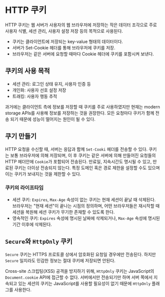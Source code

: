 # HTTP 쿠키

HTTP 쿠키는 웹 서버가 사용자의 웹 브라우저에 저장하는 작은 데이터 조각으로 주로 사용자 식별, 세션 관리, 사용자 설정 저장 등의 목적으로 사용된다.

- 쿠키는 클라이언트에 저장되는 key-value 형태의 데이터이다.
- 서버가 Set-Cookie 헤더를 통해 브라우저에 쿠키를 저장.
- 브라우저는 같은 서버에 요청할 때마다 Cookie 헤더에 쿠키를 포함시켜 보낸다.

## 쿠키의 사용 목적

- 세션 관리: 로그인 상태 유지, 사용자 인증 등
- 개인화: 사용자 선호 설정 저장
- 트래킹: 사용자 행동 추적

과거에는 클라이언트 측에 정보를 저장할 때 쿠키를 주로 사용하였지만 현재는 modern storage APIs를 사용해 정보를 저장하는 것을 권장한다. 모든 요청마다 쿠키가 함께 전송 되기 때문에 성능이 떨어지는 원인이 될 수 있다.

## 쿠기 만들기

HTTP 요청을 수신할 때, 서버는 응답과 함께 `Set-Cooki` 헤더를 전송할 수 있다. 쿠키는 보통 브라우저에 의해 저장되며, 이 후 쿠키는 같은 서버에 의해 만들어진 요청들의 HTTP 헤더안에 `Cookie`가 포함되어 전송된다. 만료일, 지속시간도 명시될 수 있고, 만료된 쿠키는 더이상 전송되지 않는다. 특정 도메인 혹은 경로 제한을 설정할 수도 있으며 이는 쿠키가 보내지는 것을 제한할 수 있다.

### 쿠키의 라이프타임

- 세션 쿠키: `Expires`, `Max-Age` 속성이 없는 쿠키는 현재 세션이 끝날 때 삭제된다. 브라우저는 "현재 세션"이 끝나는 시점의 정의하며, 어떤 브라우저들은 재시작할 때 세션을 복원해 세션 쿠키가 무기한 존재할 수 있도록 한다.
- 영속적인 쿠키: `Expires` 속성에 명시된 날짜에 삭제되거나, `Max-Age` 속성에 명시된 기간 이후에 삭제된다.

## `Secure`와 `HttpOnly` 쿠키

`Secure` 쿠키는 HTTPS 프로토콜 상에서 암호화된 요청일 경우에만 전송된다. 하지만 `Secure` 일지라도 민감한 정보는 절대 쿠키에 저장되면 안된다.

Cross-site 스크립팅(XSS) 공격을 방지하기 위해, `HttpOnly` 쿠키는 JavaScript의 `Document.cookie` API에 접근할 수 없다. 서버에서만 전송되기만 하며 서버 쪽에서 지속되고 있는 세션의 쿠키는 JavaScript를 사용할 필요성이 없기 때문에 `HttpOnly` 플래그를 사용한다.
